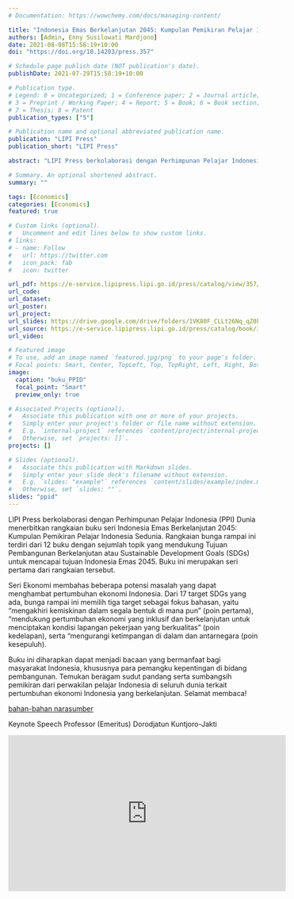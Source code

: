 ```yaml
---
# Documentation: https://wowchemy.com/docs/managing-content/

title: "Indonesia Emas Berkelanjutan 2045: Kumpulan Pemikiran Pelajar Indonesia Sedunia Seri 01 Ekonomi"
authors: [Admin, Enny Susilowati Mardjono]
date: 2021-08-08T15:58:19+10:00
doi: "https://doi.org/10.14203/press.357"

# Schedule page publish date (NOT publication's date).
publishDate: 2021-07-29T15:58:19+10:00

# Publication type.
# Legend: 0 = Uncategorized; 1 = Conference paper; 2 = Journal article;
# 3 = Preprint / Working Paper; 4 = Report; 5 = Book; 6 = Book section;
# 7 = Thesis; 8 = Patent
publication_types: ["5"]

# Publication name and optional abbreviated publication name.
publication: "LIPI Press"
publication_short: "LIPI Press"

abstract: "LIPI Press berkolaborasi dengan Perhimpunan Pelajar Indonesia (PPI) Dunia menerbitkan rangkaian buku seri Indonesia Emas Berkelanjutan 2045: Kumpulan Pemikiran Pelajar Indonesia Sedunia. Rangkaian bunga rampai ini terdiri dari 12 buku dengan sejumlah topik yang mendukung Tujuan Pembangunan Berkelanjutan atau Sustainable Development Goals (SDGs) untuk mencapai tujuan Indonesia Emas 2045. Buku ini merupakan seri pertama dari rangkaian tersebut."

# Summary. An optional shortened abstract.
summary: ""

tags: [Economics]
categories: [Economics]
featured: true

# Custom links (optional).
#   Uncomment and edit lines below to show custom links.
# links:
# - name: Follow
#   url: https://twitter.com
#   icon_pack: fab
#   icon: twitter

url_pdf: https://e-service.lipipress.lipi.go.id/press/catalog/view/357/326/3208-1
url_code:
url_dataset:
url_poster:
url_project:
url_slides: https://drive.google.com/drive/folders/1VK80F_CLLt26Nq_qZ0knrArXPWzl42Hu?usp=sharing
url_source: https://e-service.lipipress.lipi.go.id/press/catalog/book/357
url_video:

# Featured image
# To use, add an image named `featured.jpg/png` to your page's folder. 
# Focal points: Smart, Center, TopLeft, Top, TopRight, Left, Right, BottomLeft, Bottom, BottomRight.
image:
  caption: "buku_PPID"
  focal_point: "Smart"
  preview_only: true

# Associated Projects (optional).
#   Associate this publication with one or more of your projects.
#   Simply enter your project's folder or file name without extension.
#   E.g. `internal-project` references `content/project/internal-project/index.md`.
#   Otherwise, set `projects: []`.
projects: []

# Slides (optional).
#   Associate this publication with Markdown slides.
#   Simply enter your slide deck's filename without extension.
#   E.g. `slides: "example"` references `content/slides/example/index.md`.
#   Otherwise, set `slides: ""`.
slides: "ppid"
---
```


LIPI Press berkolaborasi dengan Perhimpunan Pelajar Indonesia (PPI) Dunia menerbitkan rangkaian buku seri Indonesia Emas Berkelanjutan 2045: Kumpulan Pemikiran Pelajar Indonesia Sedunia. Rangkaian bunga rampai ini terdiri dari 12 buku dengan sejumlah topik yang mendukung Tujuan Pembangunan Berkelanjutan atau Sustainable Development Goals (SDGs) untuk mencapai tujuan Indonesia Emas 2045. Buku ini merupakan seri pertama dari rangkaian tersebut.

Seri Ekonomi membahas beberapa potensi masalah yang dapat menghambat pertumbuhan ekonomi Indonesia. Dari 17 target SDGs yang ada, bunga rampai ini memilih tiga target sebagai fokus bahasan, yaitu “mengakhiri kemiskinan dalam segala bentuk di mana pun” (poin pertama), “mendukung pertumbuhan ekonomi yang inklusif dan berkelanjutan untuk menciptakan kondisi lapangan pekerjaan yang berkualitas” (poin kedelapan), serta “mengurangi ketimpangan di dalam dan antarnegara (poin kesepuluh).

Buku ini diharapkan dapat menjadi bacaan yang bermanfaat bagi masyarakat Indonesia, khususnya para pemangku kepentingan di bidang pembangunan. Temukan beragam sudut pandang serta sumbangsih pemikiran dari perwakilan pelajar Indonesia di seluruh dunia terkait pertumbuhan ekonomi Indonesia yang berkelanjutan. Selamat membaca!

[bahan-bahan narasumber](https://drive.google.com/drive/folders/1VK80F_CLLt26Nq_qZ0knrArXPWzl42Hu?usp=sharing)

Keynote Speech Professor (Emeritus) Dorodjatun Kuntjoro-Jakti

<iframe width="560" height="315" src="https://www.youtube.com/embed/IJDFjKuqtvo" title="YouTube video player" frameborder="0" allow="accelerometer; autoplay; clipboard-write; encrypted-media; gyroscope; picture-in-picture" allowfullscreen></iframe>